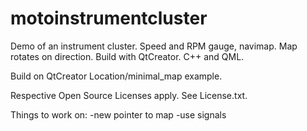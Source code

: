 # motoinstrumentcluster
Demo of an instrument cluster. Speed and RPM gauge, navimap. Map rotates on direction. Build with QtCreator. C++ and QML.

Build on QtCreator Location/minimal_map example.

Respective Open Source Licenses apply. See License.txt.

Things to work on:
-new pointer to map
-use signals
